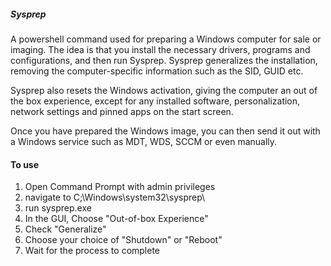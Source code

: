 ##### Sysprep

A powershell command used for preparing a Windows computer for sale or imaging. 
The idea is that you install the necessary drivers, programs and configurations, and then run Sysprep. 
Sysprep generalizes the installation, removing the computer-specific information such as the SID, GUID etc. 

Sysprep also resets the Windows activation, giving the computer an out of the box experience, except for any installed software, personalization, network settings and pinned apps on the start screen.

Once you have prepared the Windows image, you can then send it out with a Windows service such as MDT, WDS, SCCM or even manually.

#### To use

1) Open Command Prompt with admin privileges
2) navigate to C;\Windows\system32\sysprep\
3) run sysprep.exe
4) In the GUI, Choose "Out-of-box Experience"
5) Check "Generalize"
6) Choose your choice of "Shutdown" or "Reboot"
7) Wait for the process to complete
